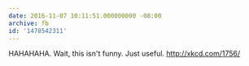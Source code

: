 ```yaml
---
date: 2016-11-07 10:11:51.000000000 -08:00
archive: fb
id: '1478542311'
---
```


HAHAHAHA. Wait, this isn't funny. Just useful.
http://xkcd.com/1756/
